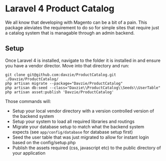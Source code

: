 Laravel 4 Product Catalog
===============

We all know that developing with Magento can be a bit of a pain. This package aleviates the requirement to do so for simple sites that require just a catalog system that is managable through an admin backend.

Setup
---------------------
Once Laravel 4 is installed, navigate to the folder it is installed in and ensure you have a vendor director. Move into that directory and run:

    git clone git@github.com:davzie/ProductCatalog.git ./Davzie/ProductCatalog/
    php artisan migrate --package="Davzie/ProductCatalog"
    php artisan db:seed --class="Davzie\\ProductCatalog\\Seeds\\UserTable" 
    php artisan asset:publish 'Davzie/ProductCatalog'
    
Those commands will:

* Setup your local vendor directory with a version controlled version of the backend system
* Setup your system to load all required libraries and routings
* Migrate your database setup to match what the backend system expects (see `app/config/database` for database setup first)
* Seed the user table that was just migrated to allow for instant login based on the config/setup.php
* Publish the assets required (css, javascript etc) to the public directory of your application